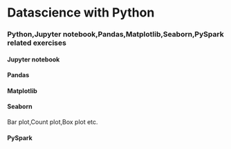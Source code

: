 # Datascience with Python
### Python,Jupyter notebook,Pandas,Matplotlib,Seaborn,PySpark related exercises
#### Jupyter notebook

#### Pandas

#### Matplotlib

#### Seaborn
Bar plot,Count plot,Box plot etc.

#### PySpark

